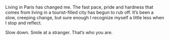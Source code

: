 Living in Paris has changed me. The fast pace, pride and hardness that comes from living in a tourist-filled city has begun to rub off. It’s been a slow, creeping change, but sure enough I recognize myself a little less when I stop and reflect.

Slow down. Smile at a stranger. That’s who you are.